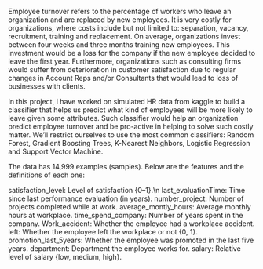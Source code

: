 Employee turnover refers to the percentage of workers who leave an organization and are replaced by new employees. 
It is very costly for organizations, where costs include but not limited to: separation, vacancy, recruitment, training and replacement. 
On average, organizations invest between four weeks and three months training new employees. This investment would be a loss for the 
company if the new employee decided to leave the first year. Furthermore, organizations such as consulting firms would suffer from 
deterioration in customer satisfaction due to regular changes in Account Reps and/or Consultants that would lead to loss of businesses 
with clients.

In this project, I have worked on simulated HR data from kaggle to build a classifier that helps us predict what kind of employees will 
be more likely to leave given some attributes. Such classifier would help an organization predict employee turnover and be pro-active 
in helping to solve such costly matter. We’ll restrict ourselves to use the most common classifiers: Random Forest, 
Gradient Boosting Trees, K-Nearest Neighbors, Logistic Regression and Support Vector Machine.

The data has 14,999 examples (samples). Below are the features and the definitions of each one:

satisfaction_level: Level of satisfaction {0–1}.\n
last_evaluationTime: Time since last performance evaluation (in years).
number_project: Number of projects completed while at work.
average_montly_hours: Average monthly hours at workplace.
time_spend_company: Number of years spent in the company.
Work_accident: Whether the employee had a workplace accident.
left: Whether the employee left the workplace or not {0, 1}.
promotion_last_5years: Whether the employee was promoted in the last five years.
department: Department the employee works for.
salary: Relative level of salary {low, medium, high}.
